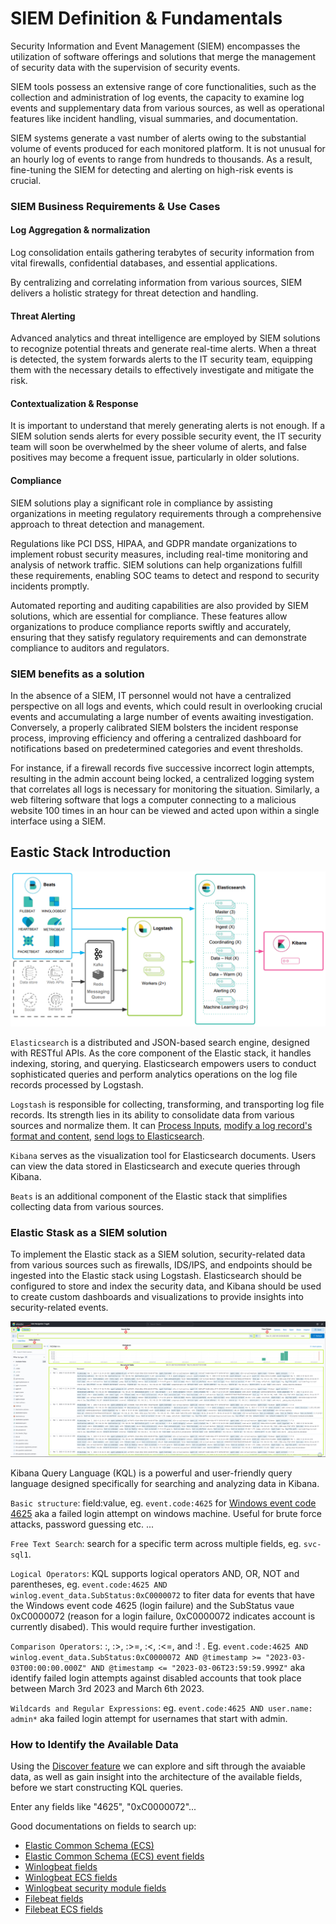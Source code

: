 # SIEM Definition & Fundamentals

Security Information and Event Management (SIEM) encompasses the utilization of software offerings and solutions that merge the management of security data with the supervision of security events. 

SIEM tools possess an extensive range of core functionalities, such as the collection and administration of log events, the capacity to examine log events and supplementary data from various sources, as well as operational features like incident handling, visual summaries, and documentation.

SIEM systems generate a vast number of alerts owing to the substantial volume of events produced for each monitored platform. It is not unusual for an hourly log of events to range from hundreds to thousands. As a result, fine-tuning the SIEM for detecting and alerting on high-risk events is crucial.

### SIEM Business Requirements & Use Cases

#### Log Aggregation & normalization

Log consolidation entails gathering terabytes of security information from vital firewalls, confidential databases, and essential applications.

By centralizing and correlating information from various sources, SIEM delivers a holistic strategy for threat detection and handling.

#### Threat Alerting

Advanced analytics and threat intelligence are employed by SIEM solutions to recognize potential threats and generate real-time alerts. When a threat is detected, the system forwards alerts to the IT security team, equipping them with the necessary details to effectively investigate and mitigate the risk. 

#### Contextualization & Response

It is important to understand that merely generating alerts is not enough. If a SIEM solution sends alerts for every possible security event, the IT security team will soon be overwhelmed by the sheer volume of alerts, and false positives may become a frequent issue, particularly in older solutions.

#### Compliance

SIEM solutions play a significant role in compliance by assisting organizations in meeting regulatory requirements through a comprehensive approach to threat detection and management.

Regulations like PCI DSS, HIPAA, and GDPR mandate organizations to implement robust security measures, including real-time monitoring and analysis of network traffic. SIEM solutions can help organizations fulfill these requirements, enabling SOC teams to detect and respond to security incidents promptly.

Automated reporting and auditing capabilities are also provided by SIEM solutions, which are essential for compliance. These features allow organizations to produce compliance reports swiftly and accurately, ensuring that they satisfy regulatory requirements and can demonstrate compliance to auditors and regulators.

### SIEM benefits as a solution

In the absence of a SIEM, IT personnel would not have a centralized perspective on all logs and events, which could result in overlooking crucial events and accumulating a large number of events awaiting investigation. Conversely, a properly calibrated SIEM bolsters the incident response process, improving efficiency and offering a centralized dashboard for notifications based on predetermined categories and event thresholds.

For instance, if a firewall records five successive incorrect login attempts, resulting in the admin account being locked, a centralized logging system that correlates all logs is necessary for monitoring the situation. Similarly, a web filtering software that logs a computer connecting to a malicious website 100 times in an hour can be viewed and acted upon within a single interface using a SIEM.

## Eastic Stack Introduction

![Eastic 2](./elastic1.webp)

`Elasticsearch` is a distributed and JSON-based search engine, designed with RESTful APIs. As the core component of the Elastic stack, it handles indexing, storing, and querying. Elasticsearch empowers users to conduct sophisticated queries and perform analytics operations on the log file records processed by Logstash.

`Logstash` is responsible for collecting, transforming, and transporting log file records. Its strength lies in its ability to consolidate data from various sources and normalize them. It can [Process Inputs](https://www.elastic.co/guide/en/logstash/current/input-plugins.html), [modify a log record's format and content](https://www.elastic.co/guide/en/logstash/current/filter-plugins.html), [send logs to Elasticsearch](https://www.elastic.co/guide/en/logstash/current/output-plugins.html).

`Kibana` serves as the visualization tool for Elasticsearch documents. Users can view the data stored in Elasticsearch and execute queries through Kibana.

`Beats` is an additional component of the Elastic stack that simplifies collecting data from various sources.

### Elastic Stask as a SIEM solution

To implement the Elastic stack as a SIEM solution, security-related data from various sources such as firewalls, IDS/IPS, and endpoints should be ingested into the Elastic stack using Logstash. Elasticsearch should be configured to store and index the security data, and Kibana should be used to create custom dashboards and visualizations to provide insights into security-related events.

![dahsboard](./Elastic_dashboard.png)

Kibana Query Language (KQL) is a powerful and user-friendly query language designed specifically for searching and analyzing data in Kibana.

`Basic structure`: field:value, eg. `event.code:4625` for [Windows event code 4625](https://www.ultimatewindowssecurity.com/securitylog/encyclopedia/event.aspx?eventid=4625) aka a failed login attempt on windows machine. Useful for brute force attacks, password guessing etc. ...

`Free Text Search`: search for a specific term across multiple fields, eg. `svc-sql1`.

`Logical Operators`: KQL supports logical operators AND, OR, NOT and parentheses, eg. `event.code:4625 AND winlog.event_data.SubStatus:0xC0000072` to fiter data for events that have the Windows event code 4625 (login failure) and the SubStatus vaue 0xC0000072 (reason for a login failure, 0xC0000072 indicates account is currently disabed). This would require further investigation.

`Comparison Operators`: :, :>, :>=, :<, :<=, and :! . Eg. `event.code:4625 AND winlog.event_data.SubStatus:0xC0000072 AND @timestamp >= "2023-03-03T00:00:00.000Z" AND @timestamp <= "2023-03-06T23:59:59.999Z"` aka identify failed login attempts against disabled accounts that took place between March 3rd 2023 and March 6th 2023.

`Wildcards and Regular Expressions`: eg. `event.code:4625 AND user.name: admin*` aka failed login attempt for usernames that start with admin.

### How to Identify the Available Data

Using the [Discover feature](https://www.elastic.co/guide/en/kibana/current/discover.html) we can explore and sift through the avaiable data, as well as gain insight into the architecture of the available fields, before we start constructing KQL queries.

Enter any fields like "4625", "0xC0000072"...

Good documentations on fields to search up:
- [Elastic Common Schema (ECS)](https://www.elastic.co/guide/en/ecs/current/ecs-reference.html)
- [Elastic Common Schema (ECS) event fields](https://www.elastic.co/guide/en/ecs/current/ecs-event.html)
- [Winlogbeat fields](https://www.elastic.co/guide/en/beats/winlogbeat/current/exported-fields-winlog.html)
- [Winlogbeat ECS fields](https://www.elastic.co/guide/en/beats/winlogbeat/current/exported-fields-ecs.html)
- [Winlogbeat security module fields](https://www.elastic.co/guide/en/beats/winlogbeat/current/exported-fields-security.html)
- [Filebeat fields](https://www.elastic.co/guide/en/beats/filebeat/current/exported-fields.html)
- [Filebeat ECS fields](https://www.elastic.co/guide/en/beats/filebeat/current/exported-fields-ecs.html)



